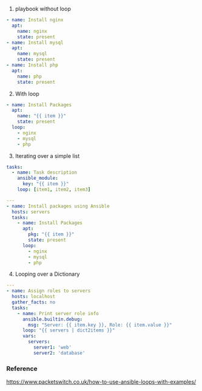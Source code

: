 1. playbook without loop
```yaml
- name: Install nginx
  apt: 
    name: nginx 
    state: present
- name: Install mysql
  apt: 
    name: mysql
    state: present
- name: Install php
  apt: 
    name: php
    state: present
```
2. With loop
```yaml
- name: Install Packages
  apt: 
    name: "{{ item }}" 
    state: present
  loop:
    - nginx
    - mysql
    - php
```

3. Iterating over a simple list
```yaml
tasks:
  - name: Task description
    ansible_module:
      key: "{{ item }}"
    loop: [item1, item2, item3]
```
```yaml
---
- name: Install packages using Ansible
  hosts: servers
  tasks:
    - name: Install Packages
      apt: 
        pkg: "{{ item }}" 
        state: present
      loop:
        - nginx
        - mysql
        - php
```

4. Looping over a Dictionary
```yaml
---
- name: Assign roles to servers
  hosts: localhost
  gather_facts: no
  tasks:
    - name: Print server role info
      ansible.builtin.debug:
        msg: "Server: {{ item.key }}, Role: {{ item.value }}"
      loop: "{{ servers | dict2items }}"
      vars:
        servers:
          server1: 'web'
          server2: 'database'
```

### Reference
https://www.packetswitch.co.uk/how-to-use-ansible-loops-with-examples/
